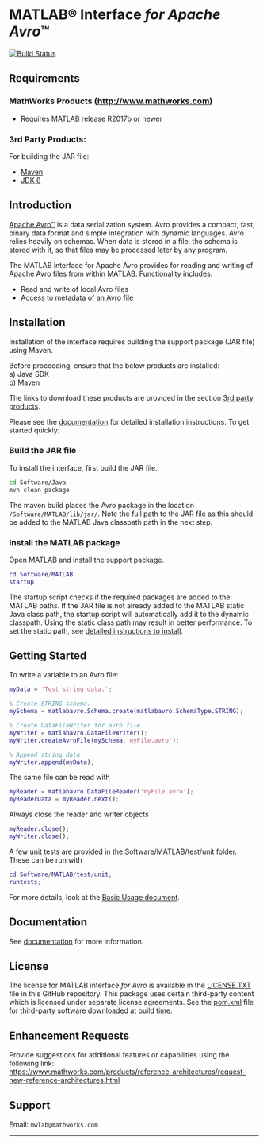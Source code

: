 [//]: #  (Copyright 2017, The MathWorks, Inc.)

#  MATLAB&reg; Interface *for Apache Avro*™

[![Build Status](https://travis-ci.com/mathworks-ref-arch/matlab-avro.svg?branch=master)](https://travis-ci.com/mathworks-ref-arch/matlab-avro)

## Requirements
### MathWorks Products (http://www.mathworks.com)
* Requires MATLAB release R2017b or newer

### 3rd Party Products:
For building the JAR file:
- [Maven](https://maven.apache.org/download.cgi)
- [JDK 8](https://www.oracle.com/technetwork/java/javase/downloads/jdk8-downloads-2133151.html)

## Introduction
[Apache Avro™](https://avro.apache.org/) is a data serialization system.
Avro provides a compact, fast, binary data format and simple integration with dynamic languages.
Avro relies heavily on schemas. When data is stored in a file, the schema is stored with it, so that files may be processed later by any program.

The MATLAB interface for Apache Avro provides for reading and writing of Apache Avro files from within MATLAB. Functionality includes:
* Read and write of local Avro files
* Access to metadata of an Avro file


## Installation
Installation of the interface requires building the support package (JAR file) using Maven.

Before proceeding, ensure that the below products are installed:  
a) Java SDK  
b) Maven  

The links to download these products are provided in the section [3rd party products](#3rd-party-products).

Please see the [documentation](Documentation/Installation.md) for detailed installation instructions. To get started quickly:  

### Build the JAR file
To install the interface, first build the JAR file.
```bash
cd Software/Java
mvn clean package
```  
The maven build places the Avro package in the location ```/Software/MATLAB/lib/jar/```. Note the full path to the JAR file as this should be added to the MATLAB Java classpath path in the next step.  

### Install the MATLAB package
Open MATLAB and install the support package.
```MATLAB
cd Software/MATLAB
startup
```
The startup script checks if the required packages are added to the MATLAB paths. If the JAR file is not already added to the MATLAB static Java class path, the startup script will automatically add it to the dynamic classpath. Using the static class path may result in better performance. To set the static path, see [detailed instructions to install](Documentation/Installation.md).  

## Getting Started

To write a variable to an Avro file:
```MATLAB
myData = 'Test string data.';

% Create STRING schema.
mySchema = matlabavro.Schema.create(matlabavro.SchemaType.STRING);

% Create DataFileWriter for avro file
myWriter = matlabavro.DataFileWriter();
myWriter.createAvroFile(mySchema,'myFile.avro');

% Append string data
myWriter.append(myData);
```

The same file can be read with
```MATLAB
myReader = matlabavro.DataFileReader('myFile.avro');
myReaderData = myReader.next();
```
Always close the reader and writer objects
```MATLAB
myReader.close();
myWriter.close();
```
A few unit tests are provided in the Software/MATLAB/test/unit folder. These can be run with
```MATLAB
cd Software/MATLAB/test/unit;
runtests;
```

For more details, look at the [Basic Usage document](Documentation/BasicUsage.md).


## Documentation
See [documentation](Documentation/README.md) for more information.


## License
The license for MATLAB interface *for Avro* is available in the [LICENSE.TXT](LICENSE.TXT) file in this GitHub repository.
This package uses certain third-party content which is licensed under separate license agreements.
See the [pom.xml](Software/Java/pom.xml) file for third-party software downloaded at build time.

## Enhancement Requests
Provide suggestions for additional features or capabilities using the following link:   
https://www.mathworks.com/products/reference-architectures/request-new-reference-architectures.html

## Support
Email: `mwlab@mathworks.com`

------------
